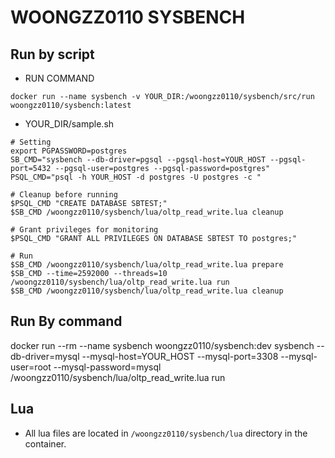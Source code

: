 # WOONGZZ0110 SYSBENCH

## Run by script
- RUN COMMAND

```
docker run --name sysbench -v YOUR_DIR:/woongzz0110/sysbench/src/run woongzz0110/sysbench:latest
```


- YOUR_DIR/sample.sh
```
# Setting
export PGPASSWORD=postgres
SB_CMD="sysbench --db-driver=pgsql --pgsql-host=YOUR_HOST --pgsql-port=5432 --pgsql-user=postgres --pgsql-password=postgres"
PSQL_CMD="psql -h YOUR_HOST -d postgres -U postgres -c "

# Cleanup before running
$PSQL_CMD "CREATE DATABASE SBTEST;"
$SB_CMD /woongzz0110/sysbench/lua/oltp_read_write.lua cleanup

# Grant privileges for monitoring 
$PSQL_CMD "GRANT ALL PRIVILEGES ON DATABASE SBTEST TO postgres;"

# Run
$SB_CMD /woongzz0110/sysbench/lua/oltp_read_write.lua prepare
$SB_CMD --time=2592000 --threads=10 /woongzz0110/sysbench/lua/oltp_read_write.lua run
$SB_CMD /woongzz0110/sysbench/lua/oltp_read_write.lua cleanup
```

## Run By command
docker run --rm --name sysbench woongzz0110/sysbench:dev sysbench --db-driver=mysql --mysql-host=YOUR_HOST --mysql-port=3308 --mysql-user=root --mysql-password=mysql /woongzz0110/sysbench/lua/oltp_read_write.lua run

## Lua
- All lua files are located in `/woongzz0110/sysbench/lua` directory in the container.